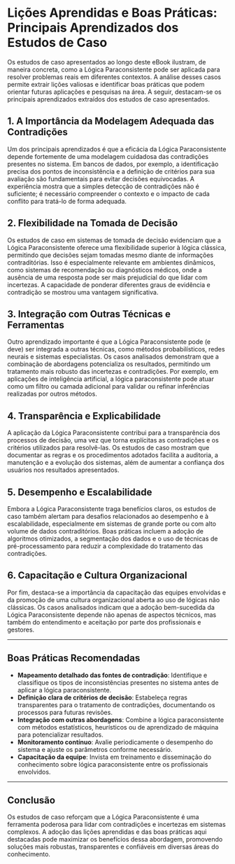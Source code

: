 
# Lições Aprendidas e Boas Práticas: Principais Aprendizados dos Estudos de Caso

Os estudos de caso apresentados ao longo deste eBook ilustram, de maneira concreta, como a Lógica Paraconsistente pode ser aplicada para resolver problemas reais em diferentes contextos. A análise desses casos permite extrair lições valiosas e identificar boas práticas que podem orientar futuras aplicações e pesquisas na área. A seguir, destacam-se os principais aprendizados extraídos dos estudos de caso apresentados.

## 1. **A Importância da Modelagem Adequada das Contradições**

Um dos principais aprendizados é que a eficácia da Lógica Paraconsistente depende fortemente de uma modelagem cuidadosa das contradições presentes no sistema. Em bancos de dados, por exemplo, a identificação precisa dos pontos de inconsistência e a definição de critérios para sua avaliação são fundamentais para evitar decisões equivocadas. A experiência mostra que a simples detecção de contradições não é suficiente; é necessário compreender o contexto e o impacto de cada conflito para tratá-lo de forma adequada.

## 2. **Flexibilidade na Tomada de Decisão**

Os estudos de caso em sistemas de tomada de decisão evidenciam que a Lógica Paraconsistente oferece uma flexibilidade superior à lógica clássica, permitindo que decisões sejam tomadas mesmo diante de informações contraditórias. Isso é especialmente relevante em ambientes dinâmicos, como sistemas de recomendação ou diagnósticos médicos, onde a ausência de uma resposta pode ser mais prejudicial do que lidar com incertezas. A capacidade de ponderar diferentes graus de evidência e contradição se mostrou uma vantagem significativa.

## 3. **Integração com Outras Técnicas e Ferramentas**

Outro aprendizado importante é que a Lógica Paraconsistente pode (e deve) ser integrada a outras técnicas, como métodos probabilísticos, redes neurais e sistemas especialistas. Os casos analisados demonstram que a combinação de abordagens potencializa os resultados, permitindo um tratamento mais robusto das incertezas e contradições. Por exemplo, em aplicações de inteligência artificial, a lógica paraconsistente pode atuar como um filtro ou camada adicional para validar ou refinar inferências realizadas por outros métodos.

## 4. **Transparência e Explicabilidade**

A aplicação da Lógica Paraconsistente contribui para a transparência dos processos de decisão, uma vez que torna explícitas as contradições e os critérios utilizados para resolvê-las. Os estudos de caso mostram que documentar as regras e os procedimentos adotados facilita a auditoria, a manutenção e a evolução dos sistemas, além de aumentar a confiança dos usuários nos resultados apresentados.

## 5. **Desempenho e Escalabilidade**

Embora a Lógica Paraconsistente traga benefícios claros, os estudos de caso também alertam para desafios relacionados ao desempenho e à escalabilidade, especialmente em sistemas de grande porte ou com alto volume de dados contraditórios. Boas práticas incluem a adoção de algoritmos otimizados, a segmentação dos dados e o uso de técnicas de pré-processamento para reduzir a complexidade do tratamento das contradições.

## 6. **Capacitação e Cultura Organizacional**

Por fim, destaca-se a importância da capacitação das equipes envolvidas e da promoção de uma cultura organizacional aberta ao uso de lógicas não clássicas. Os casos analisados indicam que a adoção bem-sucedida da Lógica Paraconsistente depende não apenas de aspectos técnicos, mas também do entendimento e aceitação por parte dos profissionais e gestores.

___

## **Boas Práticas Recomendadas**

- **Mapeamento detalhado das fontes de contradição**: Identifique e classifique os tipos de inconsistências presentes no sistema antes de aplicar a lógica paraconsistente.
- **Definição clara de critérios de decisão**: Estabeleça regras transparentes para o tratamento de contradições, documentando os processos para futuras revisões.
- **Integração com outras abordagens**: Combine a lógica paraconsistente com métodos estatísticos, heurísticos ou de aprendizado de máquina para potencializar resultados.
- **Monitoramento contínuo**: Avalie periodicamente o desempenho do sistema e ajuste os parâmetros conforme necessário.
- **Capacitação da equipe**: Invista em treinamento e disseminação do conhecimento sobre lógica paraconsistente entre os profissionais envolvidos.

___

## **Conclusão**

Os estudos de caso reforçam que a Lógica Paraconsistente é uma ferramenta poderosa para lidar com contradições e incertezas em sistemas complexos. A adoção das lições aprendidas e das boas práticas aqui destacadas pode maximizar os benefícios dessa abordagem, promovendo soluções mais robustas, transparentes e confiáveis em diversas áreas do conhecimento.

